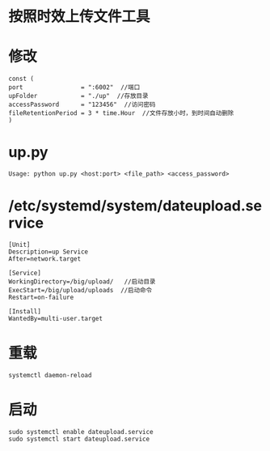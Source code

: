 # **按照时效上传文件工具**

# 修改

```
const (
port                = ":6002"  //端口
upFolder            = "./up"  //存放目录
accessPassword      = "123456"  //访问密码
fileRetentionPeriod = 3 * time.Hour  //文件存放小时，到时间自动删除
)
```

# up.py

```
Usage: python up.py <host:port> <file_path> <access_password>
```

# /etc/systemd/system/dateupload.service

```
[Unit]
Description=up Service
After=network.target

[Service]
WorkingDirectory=/big/upload/   //启动目录
ExecStart=/big/upload/uploads  //启动命令
Restart=on-failure

[Install]
WantedBy=multi-user.target
```

# 重载

```
systemctl daemon-reload
```

# 启动

```
sudo systemctl enable dateupload.service
sudo systemctl start dateupload.service
```


